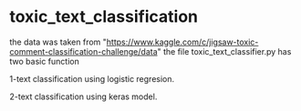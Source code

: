 # toxic_text_classification
the data was taken from "https://www.kaggle.com/c/jigsaw-toxic-comment-classification-challenge/data"
the file toxic_text_classifier.py has two basic function 

1-text classification using logistic regresion.

2-text classification using keras model.
